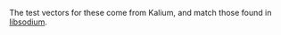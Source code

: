 The test vectors for these come from Kalium, and match those found in [libsodium][libsodium].

[libsodium]: https://github.com/jedisct1/libsodium/blob/master/test/default/box.exp
